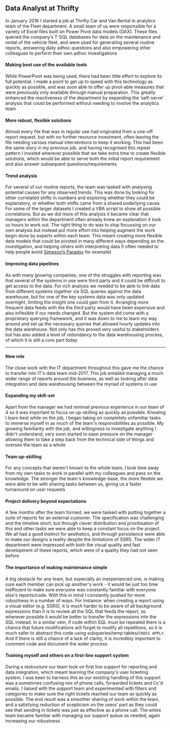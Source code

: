 ## Data Analyst at Thrifty

In January 2016 I started a job at Thrifty Car and Van Rental in analytics team
of the Fleet department. A small team of us were responsible for a variety of
Excel files built on Power Pivot data models (DAX). These files queried the
company’s T-SQL databases for data on the maintenance and rental of the vehicle
fleet, and were used for generating several routine reports, answering daily
adhoc questions and also empowering other colleagues to perform their own adhoc
investigations

#### Making best use of the available tools

While PowerPivot was being used, there had been little effort to explore its
full potential. I made a point to get up to speed with this technology as
quickly as possible, and was soon able to offer up pivot-able measures that were
previously only available through manual preparation. This greatly enhanced the
reactiveness of the department by expanding the ‘self-serve’ analysis that could
be performed without needing to involve the analytics team

#### More robust, flexible solutions

Almost every file that was in regular use had originated from a one-off report
request, but with no further resource investment, often leaving the file needing
various manual interventions to keep it working. This had been the same story in
my previous job, and having recognised this repeat pattern I insisted wherever
possible that we take extra time to create flexible solutions, which would be
able to serve both the initial report requirement and also answer subsequent
questions/requirements

#### Trend analysis

For several of our routine reports, the team was tasked with analysing potential
causes for any observed trends. This was done by looking for other correlated
shifts in numbers and exploring whether they could be explanatory, or whether
both shifts came from a shared underlying cause. For some of the larger datasets
I created a VBA script to show all possible correlations. But as we did more of
this analysis it became clear that managers within the department often already
knew an explanation it took us hours to work out. The right thing to do was to
stop focussing on our own analysis but instead put more effort into helping
augment the work begin done by experts within each team. This meant creating
more flexible data models that could be pivoted in many different ways depending
on the investigation, and helping others with interpreting data (I often needed
to help people
avoid [Simpson’s Paradox](https://en.wikipedia.org/wiki/Simpson%27s_paradox) for
example)

#### Improving data pipelines

As with many growing companies, one of the struggles with reporting was that
several of the systems in use were third party and it could be difficult to get
access to the data. For rich analysis we needed to be able to link data from
different systems together via SQL queries against the data warehouse, but for
one of the key systems data was only updated overnight, limiting the insight one
could gain from it. Arranging more frequent data feeds with the the third party
would have been expensive and also inflexible if our needs changed. But the
system did come with a proprietary querying framework, and it was down to me to
learn my way around and set up the necessary queries that allowed hourly updates
into the data warehouse. Not only has this proved very useful to stakeholders
but has also added a level of redundancy to the data warehousing process, of
which it is still a core part today

---

#### New role

The close work with the IT department throughout this gave me the chance to
transfer into IT's data team mid-2017. This job entailed managing a much wider
range of reports around the business, as well as looking after data integration
and data warehousing between the myriad of systems in use

#### Expanding my skill-set

Apart from the manager we had minimal previous experience in our team of 4 so it
was important to focus on up-skilling as quickly as possible. Knowing I learn
best while on the job, I began taking on completely unfamiliar tasks to immerse
myself in as much of the team's responsibilities as possible. My growing
familiarity with the job, and willingness to investigate anything I didn't
understand, very soon started to ease pressure on the manager allowing them to
take a step back from the technical side of things and oversee the team as a
whole

#### Team up-skilling

For any concepts that weren't known to the whole team, I took time away from my
own tasks to work in parallel with my colleagues and pass on the knowledge. The
stronger the team's knowledge-base, the more flexible we were able to be with
sharing tasks between us, giving us a faster turnaround on user requests

#### Project delivery beyond expectations

A few months after the team formed, we were tasked with putting together a suite
of reports for an external customer. The specification was challenging and the
timeline short, but through clever distribution and prioritisation of this and
other tasks we were able to keep a constant focus on the project. We all had a
good instinct for aesthetics, and through persistence were able to make our
designs a reality despite the limitations of SSRS. The wider IT department were
impressed with both the visual quality and fast development of these reports,
which were of a quality they had not seen before

#### The importance of making maintenance simple

A big obstacle for any team, but especially an inexperienced one, is making sure
each member can pick up another's work - it would be just too time inefficient
to make sure everyone was constantly familiar with everyone else's reports/code.
With this in mind I constantly pushed for more robustness in a number of ways.
For instance: when creating a report using a visual editor (e.g. SSRS), it is
much harder to be aware of all background expressions than it is to review all
the SQL that feeds the report, so wherever possible it would be better to
transfer the expressions into the SQL instead. In a similar vein, if code within
SQL must be repeated there is a chance that future modifications will forget to
modify all repetitions, so it is much safer to abstract this code using
subqueries/temp tables/`CROSS APPLY`. And if there is still a chance of a lack
of clarity, it is incredibly important to comment code and document the wider
process

#### Training myself and others on a first-line support system

During a restructure our team took on first line support for reporting and data
integration, which meant learning the company's user ticketing system. I was
keen to harness this as our existing handling of this support was a sometimes
confusing mix of phone calls, forwarded tickets and Cc'd emails. I liaised with
the support team and experimented with filters and categories to make sure the
right tickets reached our team as quickly as possible. The end result was a
smoother sharing of work within the team, and a satisfying reduction of
scepticism on the users' part as they could see that sending in tickets was just
as effective as a phone call. The entire team became familiar with managing our
support queue as needed, again increasing our robustness
